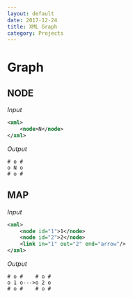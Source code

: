 ```yaml
---
layout: default
date: 2017-12-24
title: XML Graph
category: Projects
---
```


Graph
=====

NODE
----

*Input*
```XML
<xml>
	<node>N</node>
</xml>
```

*Output*
```
# o #
o N o
# o #
```

MAP
---

*Input*
```XML
<xml>
	<node id="1">1</node>
	<node id="2">2</node>
	<link in="1" out="2" end="arrow"/>
</xml>
```

*Output*
```
# o #    # o #
o 1 o--->o 2 o
# o #    # o #
```
